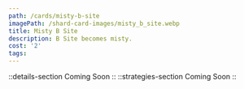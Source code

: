 ```yaml
---
path: /cards/misty-b-site
imagePath: /shard-card-images/misty_b_site.webp
title: Misty B Site
description: B Site becomes misty.
cost: '2'
tags:
---
```

::details-section
Coming Soon
::
::strategies-section
Coming Soon
::